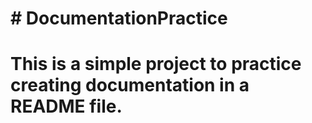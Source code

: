 # # DocumentationPractice
# This is a simple project to practice creating documentation in a README file.